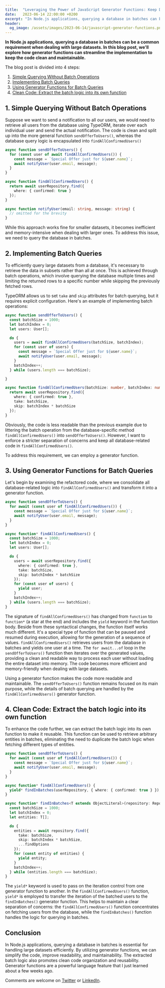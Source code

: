 ```yaml
---
title:  "Leveraging the Power of JavaScript Generator Functions: Keep Database Batch Operations clean and maintainable"
date:   2023-06-14 22:00:00 +0200
excerpt: "In Node.js applications, querying a database in batches can be a common requirement when dealing with large datasets. Generator functions can streamline the implementation to keep the code clean and maintainable."
header:
  og_image: /assets/images/2023-06-14/javascript-generator-functions.png
---
```



**In Node.js applications, querying a database in batches can be a common requirement when dealing with large datasets. In this blog post, we'll explore how generator functions can streamline the implementation to keep the code clean and maintainable.**

The blog post is divided into 4 steps:

1. [Simple Querying Without Batch Operations](#1-simple-querying-without-batch-operations)
1. [Implementing Batch Queries](#2-implementing-batch-queries)
1. [ Using Generator Functions for Batch Queries](#3-using-generator-functions-for-batch-queries)
1. [Clean Code: Extract the batch logic into its own function](#4-clean-code-extract-the-batch-logic-into-its-own-function)


## 1. Simple Querying Without Batch Operations

Suppose we want to send a notification to all our users, we would need to retrieve all users from the database using TypeORM, iterate over each individual user and send the actual notification. The code is clean and split up into the more general function `sendOfferToUsers()`, whereas the database query logic is encapsulated into `findAllConfirmedUsers()`


```typescript
async function sendOfferToUsers() {
  for (const user of await findAllConfirmedUsers()) {
    const message = `Special Offer just for ${user.name}`;
    await notifyUser(user.email, message);
  }
}

async function findAllConfirmedUsers() {
  return await userRepository.find({
    where: { confirmed: true }
  });
}

async function notifyUser(email: string, message: string) {
  // omitted for the brevity
}
```

While this approach works fine for smaller datasets, it becomes inefficient and memory-intensive when dealing with larger ones. To address this issue, we need to query the database in batches.



## 2. Implementing Batch Queries

To efficiently query large datasets from a database, it's necessary to retrieve the data in subsets rather than all at once. This is achieved through batch operations, which involve querying the database multiple times and limiting the returned rows to a specific number while skipping the previously fetched rows.

TypeORM allows us to set `take` and `skip` attributes for batch querying, but it requires explicit configuration. Here's an example of implementing batch operations:


```typescript
async function sendOfferToUsers() {
  const batchSize = 1000;
  let batchIndex = 0;
  let users: User[];

  do {
    users = await findAllConfirmedUsers(batchSize, batchIndex);
    for (const user of users) {
      const message = `Special Offer just for ${user.name}`;
      await notifyUser(user.email, message);
    }
    batchIndex++;
  } while (users.length === batchSize);

}

async function findAllConfirmedUsers(batchSize: number, batchIndex: number) {
  return await userRepository.find({
    where: { confirmed: true },
    take: batchSize,
    skip: batchIndex * batchSize
  });
}
```

Obviously, the code is less readable than the previous example due to littering the batch operation from the database-specific method `findAllConfirmedUsers()` into `sendOfferToUsers()`. However, I want to enforce a stricter separation of concerns and keep all database-related code in `findAllConfirmedUsers()`.

To address this requirement, we can employ a generator function.


## 3. Using Generator Functions for Batch Queries

Let's begin by examining the refactored code, where we consolidate all database-related logic into `findAllConfirmedUsers()` and transform it into a generator function.

```typescript
async function sendOfferToUsers() {
  for await (const user of findAllConfirmedUsers()) {
    const message = `Special Offer just for ${user.name}`;
    await notifyUser(user.email, message);
  }
}

async function* findAllConfirmedUsers() {
  const batchSize = 1000;
  let batchIndex = 0;
  let users: User[];

  do {
    users = await userRepository.find({
      where: { confirmed: true },
      take: batchSize,
      skip: batchIndex * batchSize
    });
    for (const user of users) {
      yield user;
    }
    batchIndex++;
  } while (users.length === batchSize);
}
```

The signature of `findAllConfirmedUsers()` has changed from `function` to `function*` (a star at the end) and includes the `yield` keyword in the function body. Beside from these syntactical changes, the function itself works much different. It's a special type of function that can be paused and resumed during execution, allowing for the generation of a sequence of values. `findAllConfirmedUsers()` retrieves users from the database in batches and yields one user at a time. The `for await...of` loop in the `sendOfferToUsers()` function then iterates over the generated values, providing a clean and readable way to process each user without loading the entire dataset into memory. The code becomes more efficient and memory-friendly when dealing with large datasets.

Using a generator function makes the code more readable and maintainable. The `sendOfferToUsers()` function remains focused on its main purpose, while the details of batch querying are handled by the `findAllConfirmedUsers()` generator function.


## 4. Clean Code: Extract the batch logic into its own function

To enhance the code further, we can extract the batch logic into its own function to make it reusable. This function can be used to retrieve arbitrary entities in batches, eliminating the need to duplicate the batch logic when fetching different types of entities.

```typescript
async function sendOfferToUsers() {
  for await (const user of findAllConfirmedUsers()) {
    const message = `Special Offer just for ${user.name}`;
    await notifyUser(user.email, message);
  }
}

async function* findAllConfirmedUsers() {
  yield* findInBatches(userRepository, { where: { confirmed: true } });
}

async function* findInBatches<T extends ObjectLiteral>(repository: Repository<T>, findOptions: FindManyOptions<T>) {
  const batchSize = 1000;
  let batchIndex = 0;
  let entities: T[];

  do {
    entities = await repository.find({
      take: batchSize,
      skip: batchIndex * batchSize,
      ...findOptions
    });
    for (const entity of entities) {
      yield entity;
    }
    batchIndex++;
  } while (entities.length === batchSize);
}
```

The `yield*` keyword is used to pass on the iteration control from one generator function to another. In the `findAllConfirmedUsers()` function, `yield*` is employed to transfer the iteration of the batched users to the `findInBatches()` generator function. This helps to maintain a clear separation of concerns: the `findAllConfirmedUsers()` function concentrates on fetching users from the database, while the `findInBatches()` function handles the logic for querying in batches.


## Conclusion

In Node.js applications, querying a database in batches is essential for handling large datasets efficiently. By utilizing generator functions, we can simplify the code, improve readability, and maintainability. The extracted batch logic also promotes clean code organization and reusability. Generator functions are a powerful language feature that I just learned about a few weeks ago.


Comments are welcome on [Twitter](https://twitter.com/TheThomasPr/status/1669431803973627904) or [LinkedIn](https://www.linkedin.com/posts/thomas-preissler_leveraging-the-power-of-javascript-generator-activity-7075192818121486336-GCnS).
